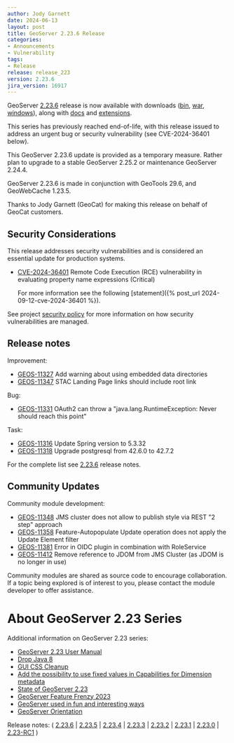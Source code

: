 ```yaml
---
author: Jody Garnett
date: 2024-06-13
layout: post
title: GeoServer 2.23.6 Release
categories:
- Announcements
- Vulnerability
tags:
- Release
release: release_223
version: 2.23.6
jira_version: 16917
--- 
```


GeoServer [2.23.6](/release/2.23.6/) release is now available
with downloads
([bin](https://sourceforge.net/projects/geoserver/files/GeoServer/2.23.6/geoserver-2.23.6-bin.zip/download),
[war](https://sourceforge.net/projects/geoserver/files/GeoServer/2.23.6/geoserver-2.23.6-war.zip/download),
[windows](https://sourceforge.net/projects/geoserver/files/GeoServer/2.23.6/GeoServer-2.23.6-winsetup.exe/download)), along with 
[docs](https://sourceforge.net/projects/geoserver/files/GeoServer/2.23.6/geoserver-2.23.6-htmldoc.zip/download) and
[extensions](https://sourceforge.net/projects/geoserver/files/GeoServer/2.23.6/extensions/).

This series has previously reached end-of-life, with this release issued to address an urgent bug or security vulnerability  (see CVE-2024-36401 below).

This GeoServer 2.23.6 update is provided as a temporary measure. Rather plan to upgrade to a stable GeoServer 2.25.2 or maintenance GeoServer 2.24.4. 

GeoServer 2.23.6 is made in conjunction with GeoTools 29.6, and GeoWebCache 1.23.5.

Thanks to Jody Garnett (GeoCat) for making this release on behalf of GeoCat customers.

## Security Considerations

This release addresses security vulnerabilities and is considered an essential update for production systems.

* [CVE-2024-36401](https://github.com/geoserver/geoserver/security/advisories/GHSA-6jj6-gm7p-fcvv) Remote Code Execution (RCE) vulnerability in evaluating property name expressions (Critical)
  
  For more information see the following [statement]({% post_url 2024-09-12-cve-2024-36401 %}).

See project [security policy](https://github.com/geoserver/geoserver/blob/main/SECURITY.md) for more information on how security vulnerabilities are managed.

## Release notes

Improvement:

* [GEOS-11327](https://osgeo-org.atlassian.net/browse/GEOS-11327) Add warning about using embedded data directories
* [GEOS-11347](https://osgeo-org.atlassian.net/browse/GEOS-11347) STAC Landing Page links should include root link

Bug:

* [GEOS-11331](https://osgeo-org.atlassian.net/browse/GEOS-11331) OAuth2 can throw a "java.lang.RuntimeException: Never should reach this point"

Task:

* [GEOS-11316](https://osgeo-org.atlassian.net/browse/GEOS-11316) Update Spring version to 5.3.32
* [GEOS-11318](https://osgeo-org.atlassian.net/browse/GEOS-11318) Upgrade postgresql from 42.6.0 to 42.7.2

For the complete list see [2.23.6](https://github.com/geoserver/geoserver/releases/tag/2.23.6) release notes.

## Community Updates

Community module development:

* [GEOS-11348](https://osgeo-org.atlassian.net/browse/GEOS-11348) JMS cluster does not allow to publish style via REST "2 step" approach
* [GEOS-11358](https://osgeo-org.atlassian.net/browse/GEOS-11358) Feature-Autopopulate Update operation does not apply the Update Element filter
* [GEOS-11381](https://osgeo-org.atlassian.net/browse/GEOS-11381) Error in OIDC plugin in combination with RoleService
* [GEOS-11412](https://osgeo-org.atlassian.net/browse/GEOS-11412) Remove reference to JDOM from JMS Cluster (as JDOM is no longer in use)

Community modules are shared as source code to encourage collaboration. If a topic being explored is of interest to you, please contact the module developer to offer assistance. 

# About GeoServer 2.23 Series

Additional information on GeoServer 2.23 series:

* [GeoServer 2.23 User Manual](https://docs.geoserver.org/2.23.x/en/user/)
* [Drop Java 8](https://github.com/geoserver/geoserver/wiki/GSIP-215)
* [GUI CSS Cleanup](https://github.com/geoserver/geoserver/wiki/GSIP-213)
* [Add the possibility to use fixed values in Capabilities for Dimension metadata](https://github.com/geoserver/geoserver/wiki/GSIP-208)
* [State of GeoServer 2.23](https://docs.google.com/presentation/d/1nRKIILXWGLMGXZ6thfJgPR9kZ6Wh8Hp1dwZdQGw2YRc/edit?usp=share_link)
* [GeoServer Feature Frenzy 2023](https://docs.google.com/presentation/d/1vE8eCrOyewoH54g8CjuoiO3pxVLToEpuvpoZWmy0wTg/edit?usp=share_link)
* [GeoServer used in fun and interesting ways](https://docs.google.com/presentation/d/1PP2qk7eH8TzAf1tvEWH7Geattd0YFh7ZEDx1_tlrRWY/edit?usp=share_link)
* [GeoServer Orientation](https://docs.google.com/presentation/d/1sh9C4dIkDRnk3quCD1PRYoiJhjI9dqnAdOScJCgQWU8/edit?usp=share_link)

Release notes:
( [2.23.6](https://github.com/geoserver/geoserver/releases/tag/2.23.6)
| [2.23.5](https://github.com/geoserver/geoserver/releases/tag/2.23.5)
| [2.23.4](https://github.com/geoserver/geoserver/releases/tag/2.23.4)
| [2.23.3](https://github.com/geoserver/geoserver/releases/tag/2.23.3)
| [2.23.2](https://github.com/geoserver/geoserver/releases/tag/2.23.2)
| [2.23.1](https://github.com/geoserver/geoserver/releases/tag/2.23.1)
| [2.23.0](https://github.com/geoserver/geoserver/releases/tag/2.23.0)
| [2.23-RC1](https://github.com/geoserver/geoserver/releases/tag/2.23-RC1)
) 

